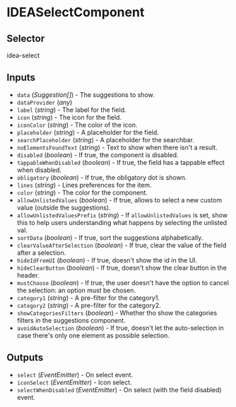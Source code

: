 # IDEASelectComponent

## Selector

idea-select

## Inputs

- `data` (*Suggestion[]*) - The suggestions to show.
- `dataProvider` (*any*) 
- `label` (*string*) - The label for the field.
- `icon` (*string*) - The icon for the field.
- `iconColor` (*string*) - The color of the icon.
- `placeholder` (*string*) - A placeholder for the field.
- `searchPlaceholder` (*string*) - A placeholder for the searchbar.
- `noElementsFoundText` (*string*) - Text to show when there isn't a result.
- `disabled` (*boolean*) - If true, the component is disabled.
- `tappableWhenDisabled` (*boolean*) - If true, the field has a tappable effect when disabled.
- `obligatory` (*boolean*) - If true, the obligatory dot is shown.
- `lines` (*string*) - Lines preferences for the item.
- `color` (*string*) - The color for the component.
- `allowUnlistedValues` (*boolean*) - If true, allows to select a new custom value (outside the suggestions).
- `allowUnlistedValuesPrefix` (*string*) - If `allowUnlistedValues` is set, show this to help users understanding what happens by selecting the unlisted val.
- `sortData` (*boolean*) - If true, sort the suggestions alphabetically.
- `clearValueAfterSelection` (*boolean*) - If true, clear the value of the field after a selection.
- `hideIdFromUI` (*boolean*) - If true, doesn't show the id in the UI.
- `hideClearButton` (*boolean*) - If true, doesn't show the clear button in the header.
- `mustChoose` (*boolean*) - If true, the user doesn't have the option to cancel the selection: an option must be chosen.
- `category1` (*string*) - A pre-filter for the category1.
- `category2` (*string*) - A pre-filter for the category2.
- `showCategoriesFilters` (*boolean*) - Whether tho show the categories filters in the suggestions component.
- `avoidAutoSelection` (*boolean*) - If true, doesn't let the auto-selection in case there's only one element as possible selection.

## Outputs

- `select` (*EventEmitter<Suggestion>*) - On select event.
- `iconSelect` (*EventEmitter<void>*) - Icon select.
- `selectWhenDisabled` (*EventEmitter<void>*) - On select (with the field disabled) event.
